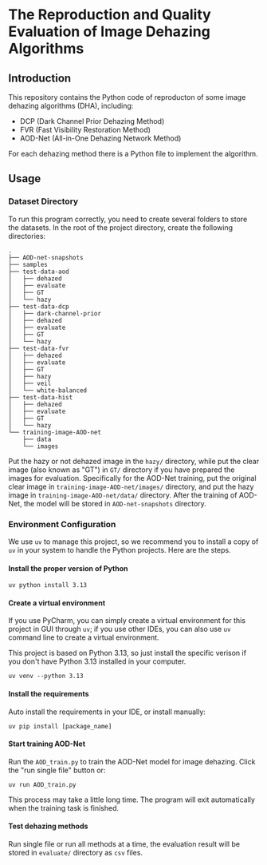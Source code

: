 # The Reproduction and Quality Evaluation of Image Dehazing Algorithms

## Introduction

This repository contains the Python code of reproducton of some image dehazing algorithms (DHA), including:

- DCP (Dark Channel Prior Dehazing Method)
- FVR (Fast Visibility Restoration Method)
- AOD-Net (All-in-One Dehazing Network Method)

For each dehazing method there is a Python file to implement the algorithm.

## Usage

### Dataset Directory

To run this program correctly, you need to create several folders to store the datasets. In the root of the project
directory, create the following directories:

```
.
├── AOD-net-snapshots
├── samples
├── test-data-aod
│   ├── dehazed
│   ├── evaluate
│   ├── GT
│   └── hazy
├── test-data-dcp
│   ├── dark-channel-prior
│   ├── dehazed
│   ├── evaluate
│   ├── GT
│   └── hazy
├── test-data-fvr
│   ├── dehazed
│   ├── evaluate
│   ├── GT
│   ├── hazy
│   ├── veil
│   └── white-balanced
├── test-data-hist
│   ├── dehazed
│   ├── evaluate
│   ├── GT
│   └── hazy
└── training-image-AOD-net
    ├── data
    └── images
```

Put the hazy or not dehazed image in the `hazy/` directory, while put the clear image (also known as "GT") in `GT/`
directory if you have prepared the images for evaluation. Specifically for the AOD-Net training, put the original clear
image in `training-image-AOD-net/images/` directory, and put the hazy image in `training-image-AOD-net/data/` directory.
After the training of AOD-Net, the model will be stored in `AOD-net-snapshots` directory.

### Environment Configuration

We use `uv` to manage this project, so we recommend you to install a copy of `uv` in your system to handle the Python
projects. Here are the steps.

#### Install the proper version of Python

```shell
uv python install 3.13
```

#### Create a virtual environment

If you use PyCharm, you can simply create a virtual environment for this project in GUI through `uv`; if you use other
IDEs, you can also use `uv` command line to create a virtual environment.

This project is based on Python 3.13, so just install the specific verison if you don't have Python 3.13 installed in
your computer.

```shell
uv venv --python 3.13
```

#### Install the requirements

Auto install the requirements in your IDE, or install manually:

```shell
uv pip install [package_name]
```

#### Start training AOD-Net

Run the `AOD_train.py` to train the AOD-Net model for image dehazing. Click the "run single file" button or:

```shell
uv run AOD_train.py
```

This process may take a little long time. The program will exit automatically when the training task is finished.

#### Test dehazing methods

Run single file or run all methods at a time, the evaluation result will be stored in `evaluate/` directory as `csv`
files.
